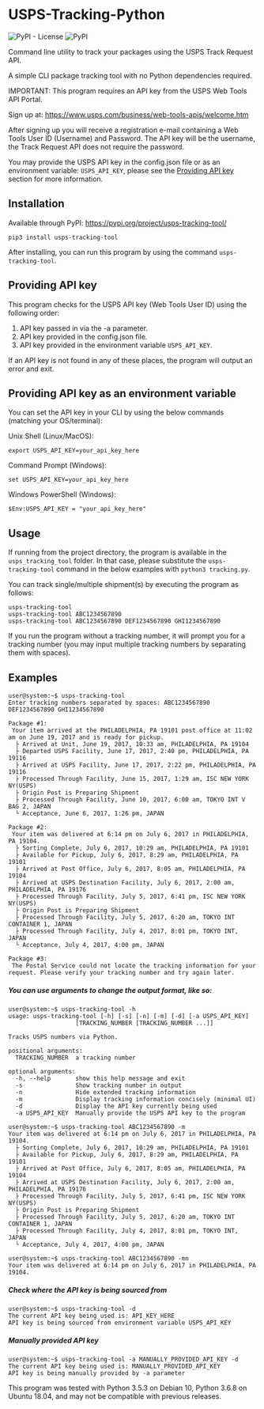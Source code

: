 # USPS-Tracking-Python
![PyPI - License](https://img.shields.io/pypi/l/usps-tracking-tool) ![PyPI](https://img.shields.io/pypi/v/usps-tracking-tool)

Command line utility to track your packages using the USPS Track Request API.

A simple CLI package tracking tool with no Python dependencies required.

IMPORTANT: This program requires an API key from the USPS Web Tools API Portal.

Sign up at: https://www.usps.com/business/web-tools-apis/welcome.htm

After signing up you will receive a registration e-mail containing a Web Tools User ID (Username) and Password.
The API key will be the username, the Track Request API does not require the password.

You may provide the USPS API key in the config.json file or as an 
environment variable: `USPS_API_KEY`, please see the [Providing API key](#providing-api-key) 
section for more information.

## Installation

Available through PyPI: https://pypi.org/project/usps-tracking-tool/

`pip3 install usps-tracking-tool`

After installing, you can run this program by using the command `usps-tracking-tool`.

## Providing API key

This program checks for the USPS API key (Web Tools User ID) using the following order:

1. API key passed in via the -a parameter.
2. API key provided in the config.json file.
3. API key provided in the environment variable `USPS_API_KEY`.

If an API key is not found in any of these places, the program will output an error and exit.

## Providing API key as an environment variable

You can set the API key in your CLI by using the below commands (matching your OS/terminal):

Unix Shell (Linux/MacOS):

`export USPS_API_KEY=your_api_key_here`

Command Prompt (Windows):

`set USPS_API_KEY=your_api_key_here`

Windows PowerShell (Windows):

`$Env:USPS_API_KEY = "your_api_key_here"`

## Usage

If running from the project directory, the program is available in the `usps_tracking_tool` folder. 
In that case, please substitute the `usps-tracking-tool` command in the below examples with `python3 tracking.py`.

You can track single/multiple shipment(s) by executing the program as follows:

```
usps-tracking-tool
usps-tracking-tool ABC1234567890
usps-tracking-tool ABC1234567890 DEF1234567890 GHI1234567890
```

If you run the program without a tracking number, it will prompt you for a tracking number (you may input multiple tracking numbers by separating them with spaces).

## Examples

```
user@system:~$ usps-tracking-tool
Enter tracking numbers separated by spaces: ABC1234567890 DEF1234567890 GHI1234567890

Package #1:
 Your item arrived at the PHILADELPHIA, PA 19101 post office at 11:02 am on June 19, 2017 and is ready for pickup.
  ├ Arrived at Unit, June 19, 2017, 10:33 am, PHILADELPHIA, PA 19104
  ├ Departed USPS Facility, June 17, 2017, 2:40 pm, PHILADELPHIA, PA 19116
  ├ Arrived at USPS Facility, June 17, 2017, 2:22 pm, PHILADELPHIA, PA 19116
  ├ Processed Through Facility, June 15, 2017, 1:29 am, ISC NEW YORK NY(USPS)
  ├ Origin Post is Preparing Shipment
  ├ Processed Through Facility, June 10, 2017, 6:00 am, TOKYO INT V BAG 2, JAPAN
  └ Acceptance, June 6, 2017, 1:26 pm, JAPAN

Package #2:
 Your item was delivered at 6:14 pm on July 6, 2017 in PHILADELPHIA, PA 19104.
  ├ Sorting Complete, July 6, 2017, 10:29 am, PHILADELPHIA, PA 19101
  ├ Available for Pickup, July 6, 2017, 8:29 am, PHILADELPHIA, PA 19101
  ├ Arrived at Post Office, July 6, 2017, 8:05 am, PHILADELPHIA, PA 19104
  ├ Arrived at USPS Destination Facility, July 6, 2017, 2:00 am, PHILADELPHIA, PA 19176
  ├ Processed Through Facility, July 5, 2017, 6:41 pm, ISC NEW YORK NY(USPS)
  ├ Origin Post is Preparing Shipment
  ├ Processed Through Facility, July 5, 2017, 6:20 am, TOKYO INT CONTAINER 1, JAPAN
  ├ Processed Through Facility, July 4, 2017, 8:01 pm, TOKYO INT, JAPAN
  └ Acceptance, July 4, 2017, 4:00 pm, JAPAN

Package #3:
 The Postal Service could not locate the tracking information for your request. Please verify your tracking number and try again later.
```

##### You can use arguments to change the output format, like so:

```
user@system:~$ usps-tracking-tool -h
usage: usps-tracking-tool [-h] [-s] [-n] [-m] [-d] [-a USPS_API_KEY]
                   [TRACKING_NUMBER [TRACKING_NUMBER ...]]

Tracks USPS numbers via Python.

positional arguments:
  TRACKING_NUMBER  a tracking number

optional arguments:
  -h, --help       show this help message and exit
  -s               Show tracking number in output
  -n               Hide extended tracking information
  -m               Display tracking information concisely (minimal UI)
  -d               Display the API key currently being used
  -a USPS_API_KEY  Manually provide the USPS API key to the program
```

```
user@system:~$ usps-tracking-tool ABC1234567890 -m
Your item was delivered at 6:14 pm on July 6, 2017 in PHILADELPHIA, PA 19104.
  ├ Sorting Complete, July 6, 2017, 10:29 am, PHILADELPHIA, PA 19101
  ├ Available for Pickup, July 6, 2017, 8:29 am, PHILADELPHIA, PA 19101
  ├ Arrived at Post Office, July 6, 2017, 8:05 am, PHILADELPHIA, PA 19104
  ├ Arrived at USPS Destination Facility, July 6, 2017, 2:00 am, PHILADELPHIA, PA 19176
  ├ Processed Through Facility, July 5, 2017, 6:41 pm, ISC NEW YORK NY(USPS)
  ├ Origin Post is Preparing Shipment
  ├ Processed Through Facility, July 5, 2017, 6:20 am, TOKYO INT CONTAINER 1, JAPAN
  ├ Processed Through Facility, July 4, 2017, 8:01 pm, TOKYO INT, JAPAN
  └ Acceptance, July 4, 2017, 4:00 pm, JAPAN
```

```
user@system:~$ usps-tracking-tool ABC1234567890 -mn
Your item was delivered at 6:14 pm on July 6, 2017 in PHILADELPHIA, PA 19104.
```

##### Check where the API key is being sourced from

```
user@system:~$ usps-tracking-tool -d
The current API key being used is: API_KEY_HERE
API key is being sourced from environment variable USPS_API_KEY
```

##### Manually provided API key

```
user@system:~$ usps-tracking-tool -a MANUALLY_PROVIDED_API_KEY -d
The current API key being used is: MANUALLY_PROVIDED_API_KEY
API key is being manually provided by -a parameter
```

This program was tested with Python 3.5.3 on Debian 10, Python 3.6.8 on Ubuntu 18.04, and may not be compatible with previous releases.


